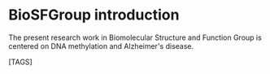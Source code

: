 # BioSFGroup introduction

The present research work in Biomolecular Structure and Function Group is centered on DNA methylation and Alzheimer's disease.

[TAGS]
